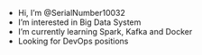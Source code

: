 - Hi, I’m @SerialNumber10032
- I’m interested in Big Data System
- I’m currently learning Spark, Kafka and Docker
- Looking for DevOps positions 
